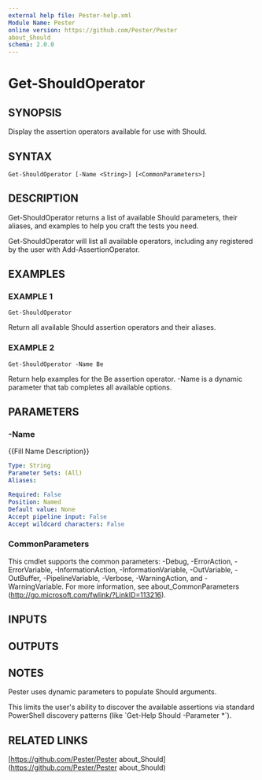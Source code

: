 ```yaml
---
external help file: Pester-help.xml
Module Name: Pester
online version: https://github.com/Pester/Pester
about_Should
schema: 2.0.0
---
```


# Get-ShouldOperator

## SYNOPSIS
Display the assertion operators available for use with Should.

## SYNTAX

```
Get-ShouldOperator [-Name <String>] [<CommonParameters>]
```

## DESCRIPTION
Get-ShouldOperator returns a list of available Should parameters,
their aliases, and examples to help you craft the tests you need.

Get-ShouldOperator will list all available operators,
including any registered by the user with Add-AssertionOperator.

## EXAMPLES

### EXAMPLE 1
```
Get-ShouldOperator
```

Return all available Should assertion operators and their aliases.

### EXAMPLE 2
```
Get-ShouldOperator -Name Be
```

Return help examples for the Be assertion operator.
-Name is a dynamic parameter that tab completes all available options.

## PARAMETERS

### -Name
{{Fill Name Description}}

```yaml
Type: String
Parameter Sets: (All)
Aliases:

Required: False
Position: Named
Default value: None
Accept pipeline input: False
Accept wildcard characters: False
```

### CommonParameters
This cmdlet supports the common parameters: -Debug, -ErrorAction, -ErrorVariable, -InformationAction, -InformationVariable, -OutVariable, -OutBuffer, -PipelineVariable, -Verbose, -WarningAction, and -WarningVariable.
For more information, see about_CommonParameters (http://go.microsoft.com/fwlink/?LinkID=113216).

## INPUTS

## OUTPUTS

## NOTES
Pester uses dynamic parameters to populate Should arguments.

This limits the user's ability to discover the available assertions via
standard PowerShell discovery patterns (like \`Get-Help Should -Parameter *\`).

## RELATED LINKS

[https://github.com/Pester/Pester
about_Should](https://github.com/Pester/Pester
about_Should)

